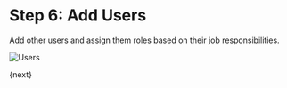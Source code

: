 # Step 6: Add Users

Add other users and assign them roles based on their job responsibilities.

<img alt="Users" class="screenshot"
src="/assets/manual_erpnext_com/img/setup-wizard/step-6.png">

{next}
